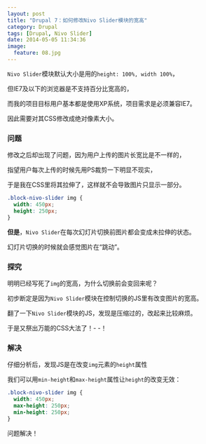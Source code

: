 ```yaml
---
layout: post
title: "Drupal 7：如何修改Nivo Slider模块的宽高"
category: Drupal
tags: [Drupal, Nivo Slider]
date: 2014-05-05 11:34:36
image:
  feature: 08.jpg
---
```


`Nivo Slider`模块默认大小是用的`height: 100%, width 100%`，

但IE7及以下的浏览器是不支持百分比宽高的，

而我的项目目标用户基本都是使用XP系统，项目需求是必须兼容IE7。
 
因此需要对其CSS修改成绝对像素大小。

### 问题

修改之后却出现了问题，因为用户上传的图片长宽比是不一样的，

指望用户每次上传的时候先用PS裁剪一下明显不现实，

于是我在CSS里将其拉伸了，这样就不会导致图片只显示一部分。

```css
.block-nivo-slider img {
  width: 450px;
  height: 250px;
}
```

**但是**，`Nivo Slider`在每次幻灯片切换前图片都会变成未拉伸的状态。

幻灯片切换的时候就会感觉图片在“跳动”。

### 探究

明明已经写死了`img`的宽高，为什么切换前会变回来呢？

初步断定是因为`Nivo Slider`模块在控制切换的JS里有改变图片的宽高。

翻了一下`Nivo Slider`模块的JS，发现是压缩过的，改起来比较麻烦。

于是又祭出万能的CSS大法了！- -！

### 解决

仔细分析后，发现JS是在改变`img`元素的`height`属性

我们可以用`min-height`和`max-height`属性让`height`的改变无效：

```css
.block-nivo-slider img {
  width: 450px;
  max-height: 250px;
  min-height: 250px;
}
```

问题解决！